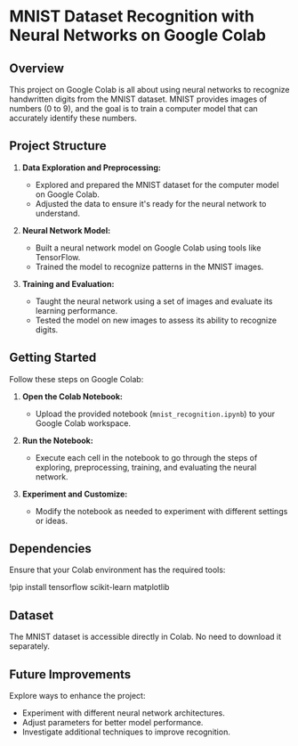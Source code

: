 
# MNIST Dataset Recognition with Neural Networks on Google Colab

## Overview

This project on Google Colab is all about using neural networks to recognize handwritten digits from the MNIST dataset. MNIST provides images of numbers (0 to 9), and the goal is to train a computer model that can accurately identify these numbers.

## Project Structure

1. **Data Exploration and Preprocessing:**
   - Explored and prepared the MNIST dataset for the computer model on Google Colab.
   - Adjusted the data to ensure it's ready for the neural network to understand.

2. **Neural Network Model:**
   - Built a neural network model on Google Colab using tools like TensorFlow.
   - Trained the model to recognize patterns in the MNIST images.

3. **Training and Evaluation:**
   - Taught the neural network using a set of images and evaluate its learning performance.
   - Tested the model on new images to assess its ability to recognize digits.


## Getting Started

Follow these steps on Google Colab:

1. **Open the Colab Notebook:**
   - Upload the provided notebook (`mnist_recognition.ipynb`) to your Google Colab workspace.

2. **Run the Notebook:**
   - Execute each cell in the notebook to go through the steps of exploring, preprocessing, training, and evaluating the neural network.

3. **Experiment and Customize:**
   - Modify the notebook as needed to experiment with different settings or ideas.

## Dependencies

Ensure that your Colab environment has the required tools:

!pip install tensorflow scikit-learn matplotlib

## Dataset

The MNIST dataset is accessible directly in Colab. No need to download it separately.

## Future Improvements

Explore ways to enhance the project:

- Experiment with different neural network architectures.
- Adjust parameters for better model performance.
- Investigate additional techniques to improve recognition.

